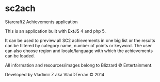 sc2ach
======

Starcraft2 Achievements application 

This is an application built with ExtJS 4 and php 5.

It can be used to preview all SC2 achievements in one big list or the results can be filtered by category name, number of points or keyword. The user can also choose region and locale/language with which the achievements can be loaded. 

All information and resources/images belong to Blizzard &copy; Entertainment.

Developed by Vladimir Z aka VladDTerran &copy; 2014
